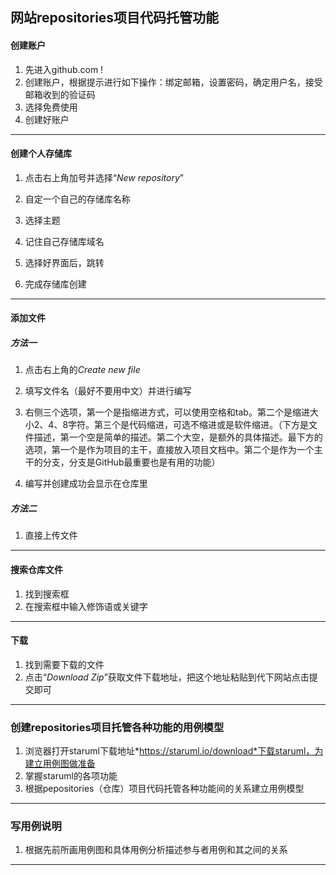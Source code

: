 ## 网站repositories项目代码托管功能

#### 创建账户

1. 先进入github.com !
2. 创建账户，根据提示进行如下操作：绑定邮箱，设置密码，确定用户名，接受邮箱收到的验证码
3. 选择免费使用
4. 创建好账户

---

#### 创建个人存储库

1. 点击右上角加号并选择“*New repository*”

2. 自定一个自己的存储库名称

3. 选择主题

4. 记住自己存储库域名

5. 选择好界面后，跳转

5. 完成存储库创建

---

#### 添加文件

##### 方法一

1. 点击右上角的*Create new file*
2. 填写文件名（最好不要用中文）并进行编写
3. 右侧三个选项，第一个是指缩进方式，可以使用空格和tab。第二个是缩进大小2、4、8字符。第三个是代码缩进，可选不缩进或是软件缩进。（下方是文件描述，第一个空是简单的描述。第二个大空，是额外的具体描述。最下方的选项，第一个是作为项目的主干，直接放入项目文档中。第二个是作为一个主干的分支，分支是GitHub最重要也是有用的功能）

4. 编写并创建成功会显示在仓库里

##### 方法二

1. 直接上传文件

---

####  搜索仓库文件

1. 找到搜索框
2. 在搜索框中输入修饰语或关键字

---

#### 下载

1. 找到需要下载的文件
2. 点击“*Download Zip*”获取文件下载地址，把这个地址粘贴到代下网站点击提交即可

---

### 创建repositories项目托管各种功能的用例模型

1. 浏览器打开staruml下载地址*https://staruml.io/download*下载staruml，为建立用例图做准备
2. 掌握staruml的各项功能
3. 根据pepositories（仓库）项目代码托管各种功能间的关系建立用例模型

---

### 写用例说明

1. 根据先前所画用例图和具体用例分析描述参与者用例和其之间的关系

---




